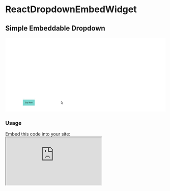 # ReactDropdownEmbedWidget
## Simple Embeddable Dropdown

![Alt Text](/media/EmbbededDropdownWidget.gif?raw=true)

### Usage

Embed this code into your site: 
    <iframe src="https://quizzical-ardinghelli-34139f.netlify.com/"></iframe>